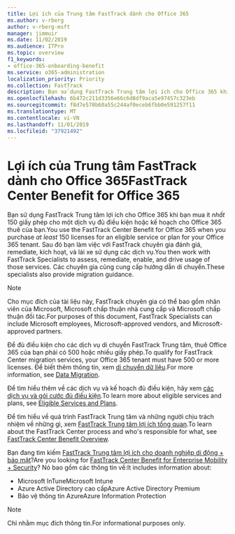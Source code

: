 ```yaml
---
title: Lợi ích của Trung tâm FastTrack dành cho Office 365
ms.author: v-rberg
author: v-rberg-msft
manager: jimmuir
ms.date: 11/02/2019
ms.audience: ITPro
ms.topic: overview
f1_keywords:
- office-365-onboarding-benefit
ms.service: o365-administration
localization_priority: Priority
ms.collection: FastTrack
description: Bạn sử dụng FastTrack Trung tâm lợi ích cho Office 365 khi bạn mua ít nhất 150 giấy phép cho một dịch vụ đủ điều kiện hoặc kế hoạch cho Office 365 thuê của bạn. Sau đó bạn làm việc với FastTrack chuyên gia đánh giá, remediate, kích hoạt, và lái xe sử dụng các dịch vụ. Các chuyên gia cũng cung cấp hướng dẫn di chuyển.
ms.openlocfilehash: 6b472c211d3356e66c6d8df9aca5e97457c323eb
ms.sourcegitcommit: f8d7e570b60a55c244af0eceb6fbb0e591257f11
ms.translationtype: MT
ms.contentlocale: vi-VN
ms.lasthandoff: 11/01/2019
ms.locfileid: "37921492"
---
```

# <a name="fasttrack-center-benefit-for-office-365"></a><span data-ttu-id="17eb6-105">Lợi ích của Trung tâm FastTrack dành cho Office 365</span><span class="sxs-lookup"><span data-stu-id="17eb6-105">FastTrack Center Benefit for Office 365</span></span>

<span data-ttu-id="17eb6-106">Bạn sử dụng FastTrack Trung tâm lợi ích cho Office 365 khi bạn mua ít *nhất* 150 giấy phép cho một dịch vụ đủ điều kiện hoặc kế hoạch cho Office 365 thuê của bạn.</span><span class="sxs-lookup"><span data-stu-id="17eb6-106">You use the FastTrack Center Benefit for Office 365 when you purchase  *at least*  150 licenses for an eligible service or plan for your Office 365 tenant.</span></span> <span data-ttu-id="17eb6-107">Sau đó bạn làm việc với FastTrack chuyên gia đánh giá, remediate, kích hoạt, và lái xe sử dụng các dịch vụ.</span><span class="sxs-lookup"><span data-stu-id="17eb6-107">You then work with FastTrack Specialists to assess, remediate, enable, and drive usage of those services.</span></span> <span data-ttu-id="17eb6-108">Các chuyên gia cũng cung cấp hướng dẫn di chuyển.</span><span class="sxs-lookup"><span data-stu-id="17eb6-108">These specialists also provide migration guidance.</span></span> 
  
> [!NOTE]
> <span data-ttu-id="17eb6-109">Cho mục đích của tài liệu này, FastTrack chuyên gia có thể bao gồm nhân viên của Microsoft, Microsoft chấp thuận nhà cung cấp và Microsoft chấp thuận đối tác.</span><span class="sxs-lookup"><span data-stu-id="17eb6-109">For purposes of this document, FastTrack Specialists can include Microsoft employees, Microsoft-approved vendors, and Microsoft-approved partners.</span></span> 
  
<span data-ttu-id="17eb6-110">Để đủ điều kiện cho các dịch vụ di chuyển FastTrack Trung tâm, thuê Office 365 của bạn phải có 500 hoặc nhiều giấy phép.</span><span class="sxs-lookup"><span data-stu-id="17eb6-110">To qualify for FastTrack Center migration services, your Office 365 tenant must have 500 or more licenses.</span></span> <span data-ttu-id="17eb6-111">Để biết thêm thông tin, xem [di chuyển dữ liệu](O365-data-migration.md).</span><span class="sxs-lookup"><span data-stu-id="17eb6-111">For more information, see [Data Migration](O365-data-migration.md).</span></span>
  
<span data-ttu-id="17eb6-112">Để tìm hiểu thêm về các dịch vụ và kế hoạch đủ điều kiện, hãy xem [các dịch vụ và gói cước đủ điều kiện](M365-eligible-services-and-plans.md).</span><span class="sxs-lookup"><span data-stu-id="17eb6-112">To learn more about eligible services and plans, see [Eligible Services and Plans](M365-eligible-services-and-plans.md).</span></span>
  
<span data-ttu-id="17eb6-113">Để tìm hiểu về quá trình FastTrack Trung tâm và những người chịu trách nhiệm về những gì, xem [FastTrack Trung tâm lợi ích tổng quan](O365-fasttrack-benefit-overview.md).</span><span class="sxs-lookup"><span data-stu-id="17eb6-113">To learn about the FastTrack Center process and who's responsible for what, see [FastTrack Center Benefit Overview](O365-fasttrack-benefit-overview.md).</span></span>
  
<span data-ttu-id="17eb6-114">Bạn đang tìm kiếm [FastTrack Trung tâm lợi ích cho doanh nghiệp di động + bảo mật](EMS-fasttrack-benefit-for-EMS.md)?</span><span class="sxs-lookup"><span data-stu-id="17eb6-114">Are you looking for [FastTrack Center Benefit for Enterprise Mobility + Security](EMS-fasttrack-benefit-for-EMS.md)?</span></span> <span data-ttu-id="17eb6-115">Nó bao gồm các thông tin về:</span><span class="sxs-lookup"><span data-stu-id="17eb6-115">It includes information about:</span></span>
  
- <span data-ttu-id="17eb6-116">Microsoft InTune</span><span class="sxs-lookup"><span data-stu-id="17eb6-116">Microsoft Intune</span></span>    
- <span data-ttu-id="17eb6-117">Azure Active Directory cao cấp</span><span class="sxs-lookup"><span data-stu-id="17eb6-117">Azure Active Directory Premium</span></span> 
- <span data-ttu-id="17eb6-118">Bảo vệ thông tin Azure</span><span class="sxs-lookup"><span data-stu-id="17eb6-118">Azure Information Protection</span></span>
    
> [!NOTE]
> <span data-ttu-id="17eb6-119">Chỉ nhằm mục đích thông tin.</span><span class="sxs-lookup"><span data-stu-id="17eb6-119">For informational purposes only.</span></span> 
